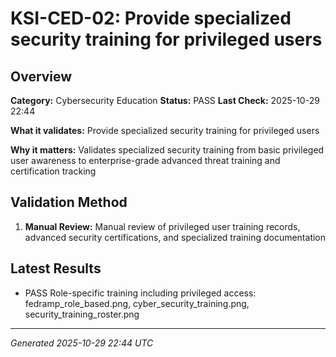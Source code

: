 # KSI-CED-02: Provide specialized security training for privileged users

## Overview

**Category:** Cybersecurity Education
**Status:** PASS
**Last Check:** 2025-10-29 22:44

**What it validates:** Provide specialized security training for privileged users

**Why it matters:** Validates specialized security training from basic privileged user awareness to enterprise-grade advanced threat training and certification tracking

## Validation Method

1. **Manual Review:** Manual review of privileged user training records, advanced security certifications, and specialized training documentation

## Latest Results

- PASS Role-specific training including privileged access: fedramp_role_based.png, cyber_security_training.png, security_training_roster.png

---
*Generated 2025-10-29 22:44 UTC*